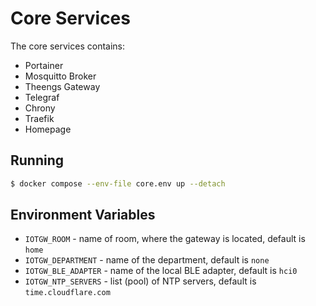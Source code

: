 # Core Services

The core services contains:

* Portainer
* Mosquitto Broker
* Theengs Gateway
* Telegraf
* Chrony
* Traefik
* Homepage


## Running

```bash
$ docker compose --env-file core.env up --detach
```

## Environment Variables

* `IOTGW_ROOM` - name of room, where the gateway is located, default is `home`
* `IOTGW_DEPARTMENT` - name of the department, default is `none`
* `IOTGW_BLE_ADAPTER` - name of the local BLE adapter, default is `hci0`
* `IOTGW_NTP_SERVERS` - list (pool) of NTP servers, default is `time.cloudflare.com`
